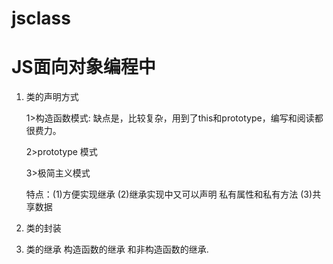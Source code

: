 # jsclass
# JS面向对象编程中
 1. 类的声明方式
 
    1>构造函数模式:   缺点是，比较复杂，用到了this和prototype，编写和阅读都很费力。
    
    2>prototype 模式
    
    3>极简主义模式 
    
      特点：(1)方便实现继承 (2)继承实现中又可以声明 私有属性和私有方法 (3)共享数据
 2. 类的封装
 3. 类的继承 构造函数的继承 和非构造函数的继承.
